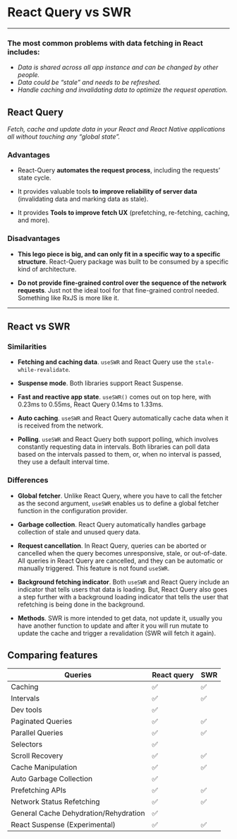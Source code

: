 # React Query vs SWR

---

### The most common problems with data fetching in React includes:

- *Data is shared across all app instance and can be changed by other people.*
- *Data could be “stale” and needs to be refreshed.*
- *Handle caching and invalidating data to optimize the request operation.*

## React Query

*Fetch, cache and update data in your React and React Native applications all without touching any “global state”.*

### Advantages

- React-Query **automates the request process**, including the requests’ state cycle.

- It provides valuable tools **to improve reliability of server data** (invalidating data and marking data as stale).

- It provides **Tools to improve fetch UX** (prefetching, re-fetching, caching, and more).

### Disadvantages

- **This lego piece is big, and can only fit in a specific way to a specific structure**. React-Query package was built
to be consumed by a specific kind of architecture.

- **Do not provide fine-grained control over the sequence of the network requests**. Just not the ideal tool for that
fine-grained control needed. Something like RxJS is more like it.

---

## React vs SWR 

### Similarities

- **Fetching and caching data**. `useSWR` and React Query use the `stale-while-revalidate`.

- **Suspense mode**. Both libraries support React Suspense.

- **Fast and reactive app state**. `useSWR()` comes out on top here, with 0.23ms to 0.55ms, React Query 0.14ms to 1.33ms.

- **Auto caching**. `useSWR` and React Query automatically cache data when it is received from the network.

- **Polling**. `useSWR` and React Query both support polling, which involves constantly requesting data in intervals.
Both libraries can poll data based on the intervals passed to them, or, when no interval is passed, they use a default interval time.

### Differences

- **Global fetcher**. Unlike React Query, where you have to call the fetcher as the second argument, `useSWR` enables us
to define a global fetcher function in the configuration provider.

- **Garbage collection**. React Query automatically handles garbage collection of stale and unused query data.

- **Request cancellation**. In React Query, queries can be aborted or cancelled when the query becomes unresponsive,
stale, or out-of-date. All queries in React Query are cancelled, and they can be automatic or manually triggered. This
feature is not found `useSWR`.

- **Background fetching indicator**. Both `useSWR` and React Query include an indicator that tells users that data is
loading. But, React Query also goes a step further with a background loading indicator that tells the user that refetching
is being done in the background.

- **Methods**. SWR is more intended to get data, not update it, usually you have another function to update and after 
it you will run mutate to update the cache and trigger a revalidation (SWR will fetch it again).

## Comparing features

| Queries                               | 	 React query 	 | SWR |
|---------------------------------------|-----------------|-----|
| Caching                               | 	 ✅             | 	 ✅ |
| Intervals	                            | ✅               | 	 ✅ |
| Dev tools                             | 	 ✅             |
| Paginated Queries                     | 	 ✅ 	           | ✅   |
| Parallel Queries                      | 	 ✅             | 	✅  |
| Selectors                             | 	 ✅             |
| Scroll Recovery                       | 	✅	             | ✅   |
| Cache Manipulation	                   | ✅               | 	✅  |
| Auto Garbage Collection               | 	✅              |
| Prefetching APIs                      | 	✅              | 	✅  |
| Network Status Refetching             | 	✅              | 	✅  |
| General Cache Dehydration/Rehydration | 	✅              |
| React Suspense (Experimental)         | 	✅              | 	✅  |